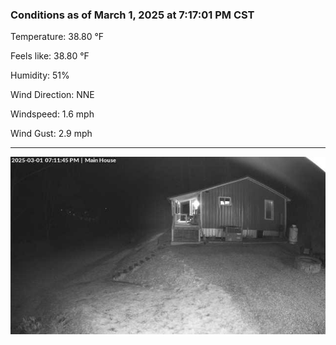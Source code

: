 ### Conditions as of March 1, 2025 at 7:17:01 PM CST 

Temperature: 38.80 &deg;F

Feels like: 38.80 &deg;F

Humidity: 51%

Wind Direction: NNE

Windspeed: 1.6 mph

Wind Gust: 2.9 mph

---

<img src="./images/latest.jpeg"/>

